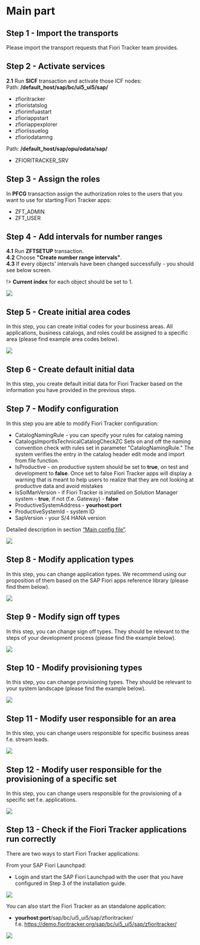 # Main part

## Step 1 - Import the transports

Please import the transport requests that Fiori Tracker team provides.

## Step 2 - Activate services

**2.1** Run **SICF** transaction and activate those ICF nodes:<br/>
Path: **/default_host/sap/bc/ui5_ui5/sap/**
- zfioritracker
- zfioristatslog
- zfiorimfuastart
- zfioriappstart
- zfioriappexplorer
- zfioriissuelog
- zfioriodatamng<br/>

Path: **/default_host/sap/opu/odata/sap/**
- ZFIORITRACKER_SRV

## Step 3 - Assign the roles

In **PFCG** transaction assign the authorization roles to the users that you want to use for starting Fiori Tracker apps:
- ZFT_ADMIN
- ZFT_USER

## Step 4 - Add intervals for number ranges

**4.1** Run **ZFTSETUP** transaction.<br />
**4.2** Choose **"Create number range intervals"**.<br />
**4.3** If every objects' intervals have been changed successfully - you should see below screen.<br />

!> **Current index** for each object should be set to 1.

![](../res/guide_intervals.png)

## Step 5 - Create initial area codes

In this step, you can create initial codes for your business areas. All applications, business catalogs, and roles could be assigned to a specific area (please find example area codes below).

![](../res/guide_area_codes.jpg)

## Step 6 - Create default initial data

In this step, you create default initial data for Fiori Tracker based on the information you have provided in the previous steps.

## Step 7 - Modify configuration

In this step you are able to modify Fiori Tracker configuration:
- CatalogNamingRule - you can specify your rules for catalog naming
- CatalogsImportIsTechnicalCatalogCheckZC
Sets on and off the naming convention check with rules set in parameter "CatalogNamingRule." The system verifies the entry in the catalog header edit mode and import from file function.
- IsProductive - on productive system should be set to **true**, on test and development to **false**. 
Once set to false Fiori Tracker apps will display a warning that is meant to help users to realize that they are not looking at productive data and avoid mistakes
- IsSolManVersion - if Fiori Tracker is installed on Solution Manager system - **true**, if not (f.e. Gateway) - **false**
- ProductiveSystemAddress - **yourhost:port**
- ProductiveSystemId - system ID
- SapVersion - your S/4 HANA version

Detailed description in section [“Main config file”](../conf/main.mp). 

![](../res/config.png)

## Step 8 - Modify application types

In this step, you can change application types. We recommend using our proposition of them based on the SAP Fiori apps reference library (please find them below).

![](../res/app_types.png)

## Step 9 - Modify sign off types

In this step, you can change sign off types. They should be relevant to the steps of your development process (please find the example below).

![](../res/sign_off_types.png)

## Step 10 - Modify provisioning types

In this step, you can change provisioning types. They should be relevant to your system landscape (please find the example below).

![](../res/provisioning_types.png)

## Step 11 - Modify user responsible for an area

In this step, you can change users responsible for specific business areas f.e. stream leads.

![](../res/user_to_area.png)

## Step 12 - Modify user responsible for the provisioning of a specific set

In this step, you can change users responsible for the provisioning of a specific set f.e. applications.

![](../res/user_to_type.png)

## Step 13 - Check if the Fiori Tracker applications run correctly

There are two ways to start Fiori Tracker applications:

From your SAP Fiori Launchpad:
- Login and start the SAP Fiori Launchpad with the user that you have configured in Step 3 of the installation guide.

![](../res/ft_flp.png)

You can also start the Fiori Tracker as an standalone application:
- **yourhost:port**/sap/bc/ui5_ui5/sap/zfioritracker/</br>
f.e. https://demo.fioritracker.org/sap/bc/ui5_ui5/sap/zfioritracker/

![](../res/ft_standalone.png)
